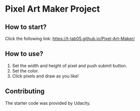# Pixel Art Maker Project

## How to start?
Click the following link:  https://t-lab05.github.io/Pixel-Art-Maker/


## How to use?
1. Set the width and height of pixel and push submit button.
2. Set the color.
3. Click pixels and draw as you like!

## Contributing
The starter code was provided by Udacity.
